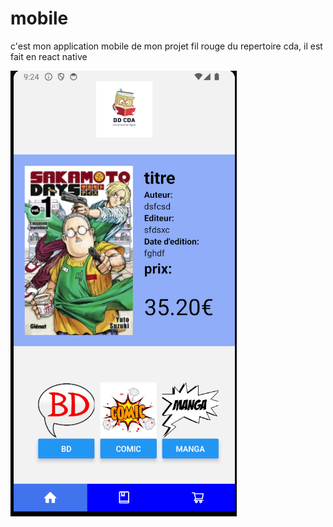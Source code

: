 # mobile
c'est mon application mobile de mon projet fil rouge du repertoire cda, il est fait en react native

![mobile](mobile.png)
